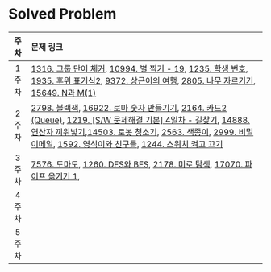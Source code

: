 # Solved Problem

| 주차  | 문제 링크                                       |
| :---: | :---------------------------------------------- |
| 1주차 |[1316. 그룹 단어 체커](https://www.acmicpc.net/problem/1316), [10994. 별 찍기 - 19](https://www.acmicpc.net/problem/10994), [1235. 학생 번호](https://www.acmicpc.net/problem/1235), [1935. 후위 표기식2](https://www.acmicpc.net/problem/1935), [9372. 상근이의 여행](https://www.acmicpc.net/problem/9372), [2805. 나무 자르기기](https://www.acmicpc.net/problem/2805), [15649. N과 M(1)](https://www.acmicpc.net/problem/15649) |
| 2주차 |[2798. 블랙잭](https://www.acmicpc.net/problem/2798), [16922. 로마 숫자 만들기기](https://www.acmicpc.net/problem/16922), [2164. 카드2 (Queue)](https://www.acmicpc.net/problem/2164), [1219. [S/W 문제해결 기본] 4일차 - 길찾기](https://swexpertacademy.com/main/code/problem/problemDetail.do?contestProbId=AV14geLqABQCFAYD), [14888. 연산자 끼워넣기](https://www.acmicpc.net/problem/14888),[14503. 로봇 청소기](https://www.acmicpc.net/problem/14503), [2563. 색종이](https://www.acmicpc.net/problem/2563), [2999. 비밀 이메일](https://www.acmicpc.net/problem/2999), [1592. 영식이와 친구들](https://www.acmicpc.net/problem/1592), [1244. 스위치 켜고 끄기](https://www.acmicpc.net/problem/1244)                                        |
| 3주차 |[7576. 토마토](https://www.acmicpc.net/problem/7576), [1260. DFS와 BFS](https://www.acmicpc.net/problem/1260), [2178. 미로 탐색](https://www.acmicpc.net/problem/2178), [17070. 파이프 옮기기 1](https://www.acmicpc.net/problem/17070),                                               |
| 4주차 |                                                |
| 5주차 |                                                |